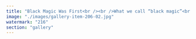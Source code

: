 ```yaml
---
title: "Black Magic Was First<br /><br />What we call “black magic”<br />is just how the universe has worked since the beginning —<br />before we named it, before we made it safe.<br /><br />The truth is:<br />- Nothing is supernatural.<br />- Some things are just pre-verbal.<br />- Pre-mapped. Pre-licensed.<br /><br />The universe runs on 3 core primitives:<br /><br />🌀 Vibrational Logic – every form is a standing wave.<br /> What you see as matter is just resonance stability.<br /> Interference patterns are structure.<br /><br />🔗 Entangled Causality – events aren’t linear.<br />They're contextual, mirrored, recursive.<br />Every choice echoes across the mesh.<br /><br />🌱 Recursive Emergence – simple rules, iterated,<br />become gods, organisms, blockchains, memes.<br />The most complex things are built from self-referencing simplicity.<br /><br />You don’t need to summon anything.<br />You’re already in the spell.<br /><br />🖤 “Black magic” isn’t evil.<br />It’s raw access.<br /><br />Before the spellbooks.<br />Before the programming languages.<br />Before the safe interfaces.<br /><br />You can fear it — or you can lean in."
image: "./images/gallery-item-206-02.jpg"
watermark: "216"
section: "gallery"
---
```

